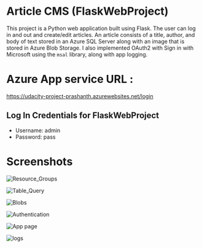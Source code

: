# Article CMS (FlaskWebProject)

This project is a Python web application built using Flask. The user can log in and out and create/edit articles. An article consists of a title, author, and body of text stored in an Azure SQL Server along with an image that is stored in Azure Blob Storage. I  also implemented OAuth2 with Sign in with Microsoft using the `msal` library, along with app logging.

# Azure App service URL : 

https://udacity-project-prashanth.azurewebsites.net/login

## Log In Credentials for FlaskWebProject

- Username: admin
- Password: pass

# Screenshots

![Resource_Groups](https://user-images.githubusercontent.com/2093818/188382614-41502109-ca2e-4b17-a9fe-332d672e8dfe.png)

![Table_Query](https://user-images.githubusercontent.com/2093818/188382631-575401d1-42b7-4f0c-832f-2f9dd001b114.png)

![Blobs](https://user-images.githubusercontent.com/2093818/188382673-5e023721-3ada-4d7b-8c7b-b220c4614aa4.png)

![Authentication](https://user-images.githubusercontent.com/2093818/188382701-346474cc-d68e-4dd9-aa92-7118d21cbfc9.png)

![App page](https://user-images.githubusercontent.com/2093818/188382724-336ff008-9f4f-468a-bbc8-ee581251b584.png)

![logs](https://user-images.githubusercontent.com/2093818/188382776-4abb2cbf-5f17-4cff-bcf9-a5e4b01b5ee8.png)


